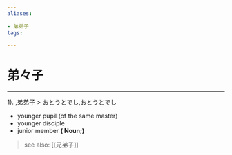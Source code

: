 ```yaml
---
aliases:
    
- 弟弟子
tags:
    
---
```


# 弟々子
---
1).
,弟弟子 > おとうとでし,おとうとでし

- younger pupil (of the same master)
- younger disciple
- junior member
**( Noun;)**
> see also:  [[兄弟子]]
            